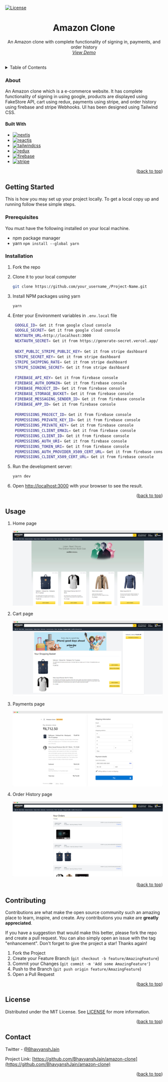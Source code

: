 <a name="readme-top"></a>

[![License][license-shield]][license-url]

<div align="center">

  <h1 align="center">Amazon Clone</h1>
  
  <p align="center">
An Amazon clone with complete functionality of signing in, payments, and order history
    <br />
    <a href="https://amazon.bhavyansh.codes/"><i>View Demo</i></a>
  </p>
</div>

<br/>

<!-- TABLE OF CONTENTS -->
<details>
  <summary>Table of Contents</summary>
  <ol>
    <li>
      <a href="#about">About</a>
      <ul>
        <li><a href="#built-with">Built With</a></li>
      </ul>
    </li>
    <li>
      <a href="#getting-started">Getting Started</a>
      <ul>
        <li><a href="#prerequisites">Prerequisites</a></li>
        <li><a href="#installation">Installation</a></li>
      </ul>
    </li>
    <li><a href="#usage">Usage</a></li>
    <li><a href="#contributing">Contributing</a></li>
    <li><a href="#license">License</a></li>
    <li><a href="#contact">Contact</a></li>
  </ol>
</details>

<!-- ABOUT THE PROJECT -->

### About

An Amazon clone which is a e-commerce website. It has complete functionality of signing in using google, products are displayed using FakeStore API, cart using redux, payments using stripe, and order history using firebase and stripe Webhooks. UI has been designed using Tailwind CSS.

#### Built With

- [![nextjs][next.js]][nextjs-url]
- [![reactjs][react.js]][reactjs-url]
- [![tailwindcss][tailwindcss]][tailwindcss-url]
- [![redux][redux]][redux-url]
- [![firebase][firebase]][firebase-url]
- [![stripe][stripe]][stripe-url]

<p align="right">(<a href="#readme-top">back to top</a>)</p>

<!-- GETTING STARTED -->

## Getting Started

This is how you may set up your project locally.
To get a local copy up and running follow these simple steps.

### Prerequisites

You must have the following installed on your local machine.

- npm package manager
- yarn `npm install --global yarn`

### Installation

1. Fork the repo
2. Clone it to your local computer
   ```sh
   git clone https://github.com/your_username_/Project-Name.git
   ```
3. Install NPM packages using yarn
   ```sh
   yarn
   ```
4. Enter your Environment variables in `.env.local` file

   ```sh
    GOOGLE_ID= Get it from google cloud console
    GOOGLE_SECRET= Get it from google cloud console
    NEXTAUTH_URL=http://localhost:3000
    NEXTAUTH_SECRET= Get it from https://generate-secret.vercel.app/

    NEXT_PUBLIC_STRIPE_PUBLIC_KEY= Get it from stripe dashboard
    STRIPE_SECRET_KEY= Get it from stripe dashboard
    STRIPE_SHIPPING_RATE= Get it from stripe dashboard
    STRIPE_SIGNING_SECRET= Get it from stripe dashboard

    FIREBASE_API_KEY= Get it from firebase console
    FIREBASE_AUTH_DOMAIN= Get it from firebase console
    FIREBASE_PROJECT_ID= Get it from firebase console
    FIREBASE_STORAGE_BUCKET= Get it from firebase console
    FIREBASE_MESSAGING_SENDER_ID= Get it from firebase console
    FIREBASE_APP_ID= Get it from firebase console

    PERMISSIONS_PROJECT_ID= Get it from firebase console
    PERMISSIONS_PRIVATE_KEY_ID= Get it from firebase console
    PERMISSIONS_PRIVATE_KEY= Get it from firebase console
    PERMISSIONS_CLIENT_EMAIL= Get it from firebase console
    PERMISSIONS_CLIENT_ID= Get it from firebase console
    PERMISSIONS_AUTH_URI= Get it from firebase console
    PERMISSIONS_TOKEN_URI= Get it from firebase console
    PERMISSIONS_AUTH_PROVIDER_X509_CERT_URL= Get it from firebase console
    PERMISSIONS_CLIENT_X509_CERT_URL= Get it from firebase console
   ```

5. Run the development server:
   ```bash
   yarn dev
   ```
6. Open [http://localhost:3000](http://localhost:3000) with your browser to see the result.

<p align="right">(<a href="#readme-top">back to top</a>)</p>

<!-- USAGE EXAMPLES -->

## Usage

1. Home page

   ![Example screenshot](./images/home-page.png)

1. Cart page

   ![Example screenshot](./images/cart-page.png)

1. Payments page

   ![Example screenshot](./images/payments-page.png)

1. Order History page

   ![Example screenshot](./images/orders-page.png)

<p align="right">(<a href="#readme-top">back to top</a>)</p>

<!-- CONTRIBUTING -->

## Contributing

Contributions are what make the open source community such an amazing place to learn, inspire, and create. Any contributions you make are **greatly appreciated**.

If you have a suggestion that would make this better, please fork the repo and create a pull request. You can also simply open an issue with the tag "enhancement".
Don't forget to give the project a star! Thanks again!

1. Fork the Project
2. Create your Feature Branch (`git checkout -b feature/AmazingFeature`)
3. Commit your Changes (`git commit -m 'Add some AmazingFeature'`)
4. Push to the Branch (`git push origin feature/AmazingFeature`)
5. Open a Pull Request

<p align="right">(<a href="#readme-top">back to top</a>)</p>

<!-- LICENSE -->

## License

Distributed under the MIT License. See [LICENSE](LICENSE) for more information.

<p align="right">(<a href="#readme-top">back to top</a>)</p>

<!-- CONTACT -->

## Contact

Twitter - [@BhavyanshJain](https://twitter.com/Bhavyansh_Jain_)

Project Link: [https://github.com/BhavyanshJain/amazon-clone](https://github.com/BhavyanshJain/amazon-clone)

<p align="right">(<a href="#readme-top">back to top</a>)</p>

<!-- MARKDOWN LINKS & IMAGES -->

[license-shield]: https://img.shields.io/github/license/BhavyanshJain/amazon-clone
[license-url]: https://github.com/BhavyanshJain/amazon-clone/blob/master/LICENSE
[next.js]: https://img.shields.io/badge/Next.js-000000?style=for-the-badge&logo=nextdotjs&logoColor=white
[nextjs-url]: https://nextjs.org/
[react.js]: https://img.shields.io/badge/React.js-20232A?style=for-the-badge&logo=react&logoColor=61DAFB
[reactjs-url]: https://reactjs.org/
[tailwindcss]: https://img.shields.io/badge/TailwindCSS-06B6D4?style=for-the-badge&logo=tailwindcss&logoColor=white
[tailwindcss-url]: https://tailwindcss.com/
[redux]: https://img.shields.io/badge/Redux-593D88?style=for-the-badge&logo=redux&logoColor=white
[redux-url]: https://redux.js.org/
[firebase]: https://img.shields.io/badge/Firebase-FFCA28?style=for-the-badge&logo=firebase&logoColor=black
[firebase-url]: https://firebase.google.com/
[stripe]: https://img.shields.io/badge/Stripe-008CDD?style=for-the-badge&logo=stripe&logoColor=white
[stripe-url]: https://stripe.com/
